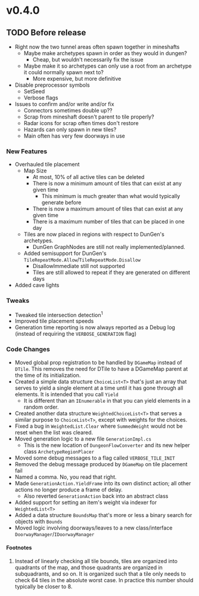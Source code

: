 # v0.4.0

## TODO Before release
 - Right now the two tunnel areas often spawn together in mineshafts
   - Maybe make archetypes spawn in order as they would in dungen?
     - Cheap, but wouldn't necessarily fix the issue
   - Maybe make it so archetypes can only use a root from an archetype it could normally spawn next to?
     - More expensive, but more definitive
 - Disable preprocessor symbols
   - SetSeed
   - Verbose flags
 - Issues to confirm and/or write and/or fix
   - Connectors sometimes double up??
   - Scrap from mineshaft doesn't parent to tile properly?
   - Radar icons for scrap often times don't restore
   - Hazards can only spawn in new tiles?
   - Main often has very few doorways in use

### New Features
 - Overhauled tile placement
   - Map Size
     - At most, 10% of all active tiles can be deleted
     - There is now a minimum amount of tiles that can exist at any given time
       - This minimum is much greater than what would typically generate before
     - There is now a maximum amount of tiles that can exist at any given time
     - There is a maximum number of tiles that can be placed in one day
   - Tiles are now placed in regions with respect to DunGen's archetypes. 
     - DunGen GraphNodes are still not really implemented/planned. 
   - Added semisupport for DunGen's `TileRepeatMode.Allow`/`TileRepeatMode.Disallow`
     - DisallowImmediate still not supported
	 - Tiles are still allowed to repeat if they are generated on different days
 - Added cave lights

### Tweaks
 - Tweaked tile intersection detection<sup>1</sup>
 - Improved tile placement speeds
 - Generation time reporting is now always reported as a Debug log (instead of requiring the `VERBOSE_GENERATION` flag)

### Code Changes
 - Moved global prop registration to be handled by `DGameMap` instead of `DTile`. This removes the need for DTile to have a DGameMap parent at the time of its initialization. 
 - Created a simple data structure `ChoiceList<T>` that's just an array that serves to yield a single element at a time until it has gone through all elements. It is intended that you call `Yield`
   - It is different than an `IEnumerable` in that you can yield elements in a random order.
 - Created another data structure `WeightedChoiceList<T>` that serves a similar purpose to `ChoiceList<T>`, except with weights for the choices. 
 - Fixed a bug in `WeightedList.Clear` where `SummedWeight` would not be reset when the list was cleared. 
 - Moved generation logic to a new file `GenerationImpl.cs`
   - This is the new location of `DungeonFlowConverter` and its new helper class `ArchetypeRegionPlacer`
 - Moved some debug messages to a flag called `VERBOSE_TILE_INIT`
 - Removed the debug message produced by `DGameMap` on tile placement fail
 - Named a comma. No, you read that right. 
 - Made `GenerationAction.YieldFrame` into its own distinct action; all other actions no longer produce a frame of delay. 
   - Also reverted `GenerationAction` back into an abstract class
 - Added support for setting an item's weight via indexer for `WeightedList<T>`
 - Added a data structure `BoundsMap` that's more or less a binary search for objects with `Bounds`
 - Moved logic involving doorways/leaves to a new class/interface `DoorwayManager`/`IDoorwayManager`

#### Footnotes
1. Instead of linearly checking all tile bounds, tiles are organized into quadrants of the map, and those quadrants are organized in subquadrants, and so on. It is organized such that a tile only needs to check 64 tiles in the absolute worst case. In practice this number should typically be closer to 8. 